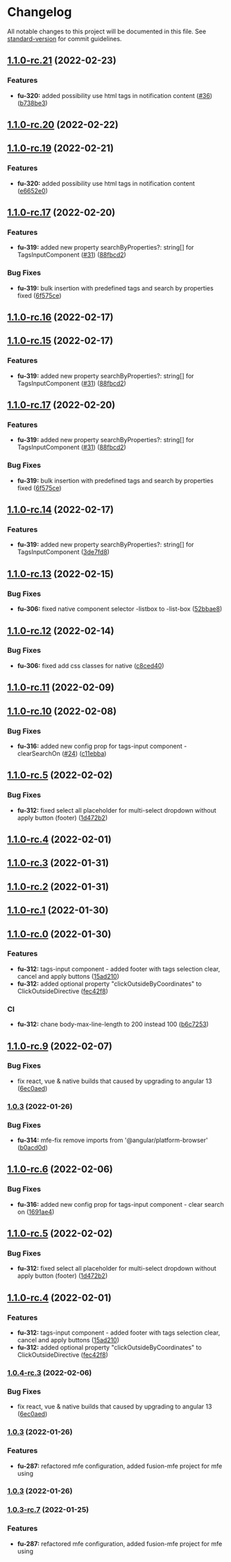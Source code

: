 # Changelog

All notable changes to this project will be documented in this file. See [standard-version](https://github.com/conventional-changelog/standard-version) for commit guidelines.

## [1.1.0-rc.21](https://github.com/ironSource/fusion-ui/compare/v1.1.0-rc.20...v1.1.0-rc.21) (2022-02-23)


### Features

* **fu-320:** added possibility use html tags in notification content ([#36](https://github.com/ironSource/fusion-ui/issues/36)) ([b738be3](https://github.com/ironSource/fusion-ui/commit/b738be3bee3a11b3e5d5d67704367235e6c11116))

## [1.1.0-rc.20](https://github.com/ironSource/fusion-ui/compare/v1.1.0-rc.10...v1.1.0-rc.20) (2022-02-22)

## [1.1.0-rc.19](https://github.com/ironSource/fusion-ui/compare/v1.1.0-rc.10...v1.1.0-rc.19) (2022-02-21)


### Features
* **fu-320:** added possibility use html tags in notification content ([e6652e0](https://github.com/ironSource/fusion-ui/commit/e6652e016741caac0b2accd4227798485728fc50))

## [1.1.0-rc.17](https://github.com/ironSource/fusion-ui/compare/v1.1.0-rc.14...v1.1.0-rc.17) (2022-02-20)


### Features

* **fu-319:** added new property searchByProperties?: string[] for TagsInputComponent ([#31](https://github.com/ironSource/fusion-ui/issues/31)) ([88fbcd2](https://github.com/ironSource/fusion-ui/commit/88fbcd216e6683b95b11d3101ce96bc6abd8717b))


### Bug Fixes

* **fu-319:** bulk insertion with predefined tags and search by properties fixed ([6f575ce](https://github.com/ironSource/fusion-ui/commit/6f575ced317bf393ee61883270b59751250c3bd8))


## [1.1.0-rc.16](https://github.com/ironSource/fusion-ui/compare/v1.1.0-rc.15...v1.1.0-rc.16) (2022-02-17)

## [1.1.0-rc.15](https://github.com/ironSource/fusion-ui/compare/v1.1.0-rc.13...v1.1.0-rc.15) (2022-02-17)


### Features

* **fu-319:** added new property searchByProperties?: string[] for TagsInputComponent ([#31](https://github.com/ironSource/fusion-ui/issues/31)) ([88fbcd2](https://github.com/ironSource/fusion-ui/commit/88fbcd216e6683b95b11d3101ce96bc6abd8717b))

## [1.1.0-rc.17](https://github.com/ironSource/fusion-ui/compare/v1.1.0-rc.14...v1.1.0-rc.17) (2022-02-20)


### Features

* **fu-319:** added new property searchByProperties?: string[] for TagsInputComponent ([#31](https://github.com/ironSource/fusion-ui/issues/31)) ([88fbcd2](https://github.com/ironSource/fusion-ui/commit/88fbcd216e6683b95b11d3101ce96bc6abd8717b))


### Bug Fixes

* **fu-319:** bulk insertion with predefined tags and search by properties fixed ([6f575ce](https://github.com/ironSource/fusion-ui/commit/6f575ced317bf393ee61883270b59751250c3bd8))

## [1.1.0-rc.14](https://github.com/ironSource/fusion-ui/compare/v1.1.0-rc.10...v1.1.0-rc.14) (2022-02-17)


### Features

* **fu-319:** added new property searchByProperties?: string[] for TagsInputComponent ([3de7fd8](https://github.com/ironSource/fusion-ui/commit/3de7fd8c6d9b858a0128582c6cf7496b4aa573de))

## [1.1.0-rc.13](https://github.com/ironSource/fusion-ui/compare/v1.1.0-rc.12...v1.1.0-rc.13) (2022-02-15)


### Bug Fixes

* **fu-306:** fixed native component selector -listbox to -list-box ([52bbae8](https://github.com/ironSource/fusion-ui/commit/52bbae80904282df83f2abb8c3a19ae6970f911c))

## [1.1.0-rc.12](https://github.com/ironSource/fusion-ui/compare/v1.1.0-rc.11...v1.1.0-rc.12) (2022-02-14)


### Bug Fixes

* **fu-306:** fixed add css classes for native ([c8ced40](https://github.com/ironSource/fusion-ui/commit/c8ced4052671693ab1af3f60ed15179dd55690d6))

## [1.1.0-rc.11](https://github.com/ironSource/fusion-ui/compare/v1.1.0-rc.10...v1.1.0-rc.11) (2022-02-09)

## [1.1.0-rc.10](https://github.com/ironSource/fusion-ui/compare/v1.0.3...v1.1.0-rc.10) (2022-02-08)


### Bug Fixes

* **fu-316:** added new config prop for tags-input component - clearSearchOn ([#24](https://github.com/ironSource/fusion-ui/issues/24)) ([c11ebba](https://github.com/ironSource/fusion-ui/commit/c11ebbacae24dc19cd758f8a6b8810810c466236))

## [1.1.0-rc.5](https://github.com/ironSource/fusion-ui/compare/v1.1.0-rc.4...v1.1.0-rc.5) (2022-02-02)


### Bug Fixes

* **fu-312:** fixed select all placeholder for multi-select dropdown without apply button (footer) ([1d472b2](https://github.com/ironSource/fusion-ui/commit/1d472b2153945d82445d66d3128fef6acaeda67f))

## [1.1.0-rc.4](https://github.com/ironSource/fusion-ui/compare/v1.1.0-rc.3...v1.1.0-rc.4) (2022-02-01)

## [1.1.0-rc.3](https://github.com/ironSource/fusion-ui/compare/v1.1.0-rc.2...v1.1.0-rc.3) (2022-01-31)

## [1.1.0-rc.2](https://github.com/ironSource/fusion-ui/compare/v1.1.0-rc.1...v1.1.0-rc.2) (2022-01-31)

## [1.1.0-rc.1](https://github.com/ironSource/fusion-ui/compare/v1.1.0-rc.0...v1.1.0-rc.1) (2022-01-30)

## [1.1.0-rc.0](https://github.com/ironSource/fusion-ui/compare/v1.0.0...v1.1.0-rc.0) (2022-01-30)


### Features

* **fu-312:** tags-input component - added footer with tags selection clear, cancel and apply buttons ([15ad210](https://github.com/ironSource/fusion-ui/commit/15ad210ccdd4679b8aca86ee81550310417275fe))
* **fu-312:** added optional property "clickOutsideByCoordinates" to ClickOutsideDirective ([fec42f8](https://github.com/ironSource/fusion-ui/commit/fec42f8dcb0a07d7d504cf4cbdabc8f2b0a9b722))


### CI

* **fu-312:** chane body-max-line-length to 200 instead 100 ([b6c7253](https://github.com/ironSource/fusion-ui/commit/b6c7253c0d4540db9ef452d49710f01ca9242d2e))

## [1.1.0-rc.9](https://github.com/ironSource/fusion-ui/compare/v1.1.0-rc.8...v1.1.0-rc.9) (2022-02-07)


### Bug Fixes

* fix react, vue & native builds that caused by upgrading to angular 13 ([6ec0aed](https://github.com/ironSource/fusion-ui/commit/6ec0aedd501f572da5807feba517a1deee64524e))

### [1.0.3](https://github.com/ironSource/fusion-ui/compare/v1.0.3-rc.7...v1.0.3) (2022-01-26)


### Bug Fixes

* **fu-314:** mfe-fix remove imports from '@angular/platform-browser' ([b0acd0d](https://github.com/ironSource/fusion-ui/commit/b0acd0d25f1c093f95c2aef5088eaae6583eea5c))

## [1.1.0-rc.6](https://github.com/ironSource/fusion-ui/compare/v1.1.0-rc.5...v1.1.0-rc.6) (2022-02-06)


### Bug Fixes

* **fu-316:** added new config prop for tags-input component - clear search on ([1691ae4](https://github.com/ironSource/fusion-ui/commit/1691ae441f9b7d908e2a36775fb40b655ad77b6d))

## [1.1.0-rc.5](https://github.com/ironSource/fusion-ui/compare/v1.1.0-rc.4...v1.1.0-rc.5) (2022-02-02)


### Bug Fixes

* **fu-312:** fixed select all placeholder for multi-select dropdown without apply button (footer) ([1d472b2](https://github.com/ironSource/fusion-ui/commit/1d472b2153945d82445d66d3128fef6acaeda67f))

## [1.1.0-rc.4](https://github.com/ironSource/fusion-ui/compare/v1.1.0-rc.3...v1.1.0-rc.4) (2022-02-01)


### Features

* **fu-312:** tags-input component - added footer with tags selection clear, cancel and apply buttons ([15ad210](https://github.com/ironSource/fusion-ui/commit/15ad210ccdd4679b8aca86ee81550310417275fe))
* **fu-312:** added optional property "clickOutsideByCoordinates" to ClickOutsideDirective ([fec42f8](https://github.com/ironSource/fusion-ui/commit/fec42f8dcb0a07d7d504cf4cbdabc8f2b0a9b722))

### [1.0.4-rc.3](https://github.com/ironSource/fusion-ui/compare/v1.0.4-rc.2...v1.0.4-rc.3) (2022-02-06)


### Bug Fixes

* fix react, vue & native builds that caused by upgrading to angular 13 ([6ec0aed](https://github.com/ironSource/fusion-ui/commit/6ec0aedd501f572da5807feba517a1deee64524e))

### [1.0.3](https://github.com/ironSource/fusion-ui/compare/v1.0.3-rc.7...v1.0.3) (2022-01-26)

### Features

* **fu-287:** refactored mfe configuration, added fusion-mfe project for mfe using

### [1.0.3](https://github.com/ironSource/fusion-ui/compare/v1.0.3-rc.7...v1.0.3) (2022-01-26)

### [1.0.3-rc.7](https://github.com/ironSource/fusion-ui/compare/v1.0.3-rc.2...v1.0.3-rc.7) (2022-01-25)

### Features

* **fu-287:** refactored mfe configuration, added fusion-mfe project for mfe using
